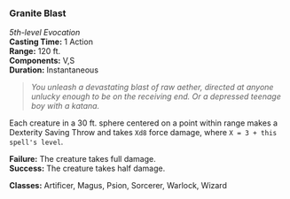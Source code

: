 ### Granite Blast
*5th-level Evocation*  
**Casting Time:** 1 Action  
**Range:** 120 ft.  
**Components:** V,S  
**Duration:** Instantaneous  

> *You unleash a devastating blast of raw aether, directed at anyone unlucky enough to be on the receiving end. Or a depressed teenage boy with a katana.*

Each creature in a 30 ft. sphere centered on a point within range makes a Dexterity Saving Throw and takes `Xd8` force damage, where `X = 3 + this spell's level`.

**Failure:** The creature takes full damage.  
**Success:** The creature takes half damage.  

**Classes:** Artificer, Magus, Psion, Sorcerer, Warlock, Wizard
